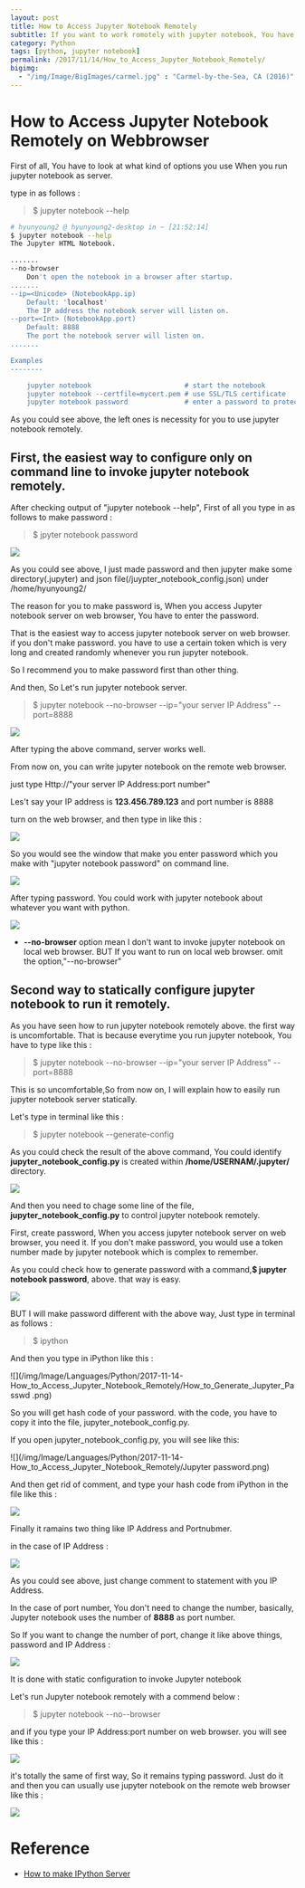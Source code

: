 ```yaml
---
layout: post
title: How to Access Jupyter Notebook Remotely
subtitle: If you want to work romotely with jupyter notebook, You have to know this way, 
category: Python
tags: [python, jupyter notebook]
permalink: /2017/11/14/How_to_Access_Jupyter_Notebook_Remotely/
bigimg: 
  - "/img/Image/BigImages/carmel.jpg" : "Carmel-by-the-Sea, CA (2016)"
---
```


# How to Access Jupyter Notebook Remotely on Webbrowser

First of all, You have to look at what kind of options you use When you run jupyter notebook as server. 

type in as follows :

> $ jupyter notebook --help 

```bash
# hyunyoung2 @ hyunyoung2-desktop in ~ [21:52:14] 
$ jupyter notebook --help
The Jupyter HTML Notebook.

.......
--no-browser
    Don't open the notebook in a browser after startup.
.......
--ip=<Unicode> (NotebookApp.ip)
    Default: 'localhost'
    The IP address the notebook server will listen on.
--port=<Int> (NotebookApp.port)
    Default: 8888
    The port the notebook server will listen on.
.......

Examples
--------

    jupyter notebook                       # start the notebook
    jupyter notebook --certfile=mycert.pem # use SSL/TLS certificate
    jupyter notebook password              # enter a password to protect the server
```

 As you could see above, the left ones is necessity for you to use jupyter notebook remotely. 
 
 
## First, the easiest way to configure only on command line to invoke jupyter notebook remotely. 

After checking output of "jupyter notebook --help", First of all you type in as follows to make password :

> $ jpyter notebook password

![](/img/Image/Languages/Python/2017-11-14-How_to_Access_Jupyter_Notebook_Remotely/Jupyter_notebook_password_and_file.png)

As you could see above, I just made password and then jupyter make some directory(.jupyter) and json file(/juypter_notebook_config.json) under /home/hyunyoung2/

The reason for you to make password is, When you access Jupyter notebook server on web browser, You have to enter the password.

That is the easiest way to access jupyter notebook server on web browser. if you don't make password. you have to use a certain token which  is very long and created randomly whenever you run jupyter notebook. 

So I recommend you to make password first than other thing. 

And then, So Let's run jupyter notebook server. 

> $ jupyter notebook --no-browser --ip="your server IP Address" --port=8888

![](/img/Image/Languages/Python/2017-11-14-How_to_Access_Jupyter_Notebook_Remotely/Jupyter_notebook_password_and_file.png)

After typing the above command, server works well. 

From now on, you can write jupyter notebook on the remote web browser. 

just type Http://"your server IP Address:port number"

Les't say your IP address is **123.456.789.123** and port number is 8888

turn on the web browser, and then type in like this : 

![](/img/Image/Languages/Python/2017-11-14-How_to_Access_Jupyter_Notebook_Remotely/Server_IP_Address_and_Port_number.png)

So you would see the window that make you enter password which you make with "jupyter notebook password" on command line.

![](/img/Image/Languages/Python/2017-11-14-How_to_Access_Jupyter_Notebook_Remotely/Use_Jupyter_Notebook_Remotely_on_webbrowser.png)

After typing password. You could work with jupyter notebook about whatever you want with python.

![](/img/Image/Languages/Python/2017-11-14-How_to_Access_Jupyter_Notebook_Remotely/Finally_Complete.png)


* **--no-browser** option mean I don't want to invoke jupyter notebook on local web browser. BUT If you want to run on local web browser. omit the option,"--no-browser"

## Second way to statically configure jupyter notebook to run it remotely. 

As you have seen how to run jupyter notebook remotely above. the first way is uncomfortable. That is because everytime you run jupyter notebook, You have to type like this :

> $ jupyter notebook --no-browser --ip="your server IP Address" --port=8888

This is so uncomfortable,So from now on, I will explain how to easily run jupyter notebook server statically.

Let's type in terminal like this : 

 > $ jupyter notebook --generate-config 
 
 As you could check the result of the above command, You could identify **jupyter_notebook_config.py** is created within **/home/USERNAM/.jupyter/** directory.

![](/img/Image/Languages/Python/2017-11-14-How_to_Access_Jupyter_Notebook_Remotely/Jupyter_Notebook_Generate-config.png)

And then you need to chage some line of the file, **jupyter_notebook_config.py** to control jupyter notebook remotely.

First, create password, When you access jupyter notebook server on web browser, you need it. If you don't make password, you would use a token number made by jupyter notebook which is complex to remember.

As you could check how to generate password with a command,**$ jupyter notebook password**, above. that way is easy.

![](/img/Image/Languages/Python/2017-11-14-How_to_Access_Jupyter_Notebook_Remotely/Jupyter_Notebook_password_command.png)

BUT I will make password different with the above way, Just type in terminal as follows :

> $ ipython 

And then you type in iPython like this : 

![](/img/Image/Languages/Python/2017-11-14-How_to_Access_Jupyter_Notebook_Remotely/How_to_Generate_Jupyter_Passwd .png)

So you will get hash code of your password. with the code, you have to copy it into the file, jupyter_notebook_config.py.

If you open jupyter_notebook_config.py, you will see like this:

![](/img/Image/Languages/Python/2017-11-14-How_to_Access_Jupyter_Notebook_Remotely/Jupyter password.png)

And then get rid of comment, and type your hash code from iPython in the file like this : 

![](/img/Image/Languages/Python/2017-11-14-How_to_Access_Jupyter_Notebook_Remotely/Jupyter_Scree_passwd.png)

Finally it ramains two thing like IP Address and Portnubmer. 

in the case of IP Address : 

![](/img/Image/Languages/Python/2017-11-14-How_to_Access_Jupyter_Notebook_Remotely/Jupyter_notebook_Host_IP_Address.png)

As you could see above, just change comment to statement with you IP Address.

In the case of port number, You don't need to change the number, basically, Jupyter notebook uses the number of **8888** as port number. 

So If you want to change the number of port, change it like above things, password and IP Address :

![](/img/Image/Languages/Python/2017-11-14-How_to_Access_Jupyter_Notebook_Remotely/Jupyter_Notebook_PortNumber2.png)

It is done with static configuration to invoke Jupyter notebook 

Let's run Jupyter notebook remotely with a commend below :

> $ jupyter notebook --no--browser

and if you type your IP Address:port number on web browser. you will see like this :

![](/img/Image/Languages/Python/2017-11-14-How_to_Access_Jupyter_Notebook_Remotely/Use_Jupyter_Notebook_Remotely_on_webbrowser.png)

it's totally the same of first way, So it remains typing password. Just do it and then you can usually use jupyter notebook on the remote web browser like this :  

![](/img/Image/Languages/Python/2017-11-14-How_to_Access_Jupyter_Notebook_Remotely/Finally_Complete.png)


# Reference 

 - [How to make IPython Server](https://www.slideshare.net/HyunsikYoo/ipython-serverjupyter-server)
 
